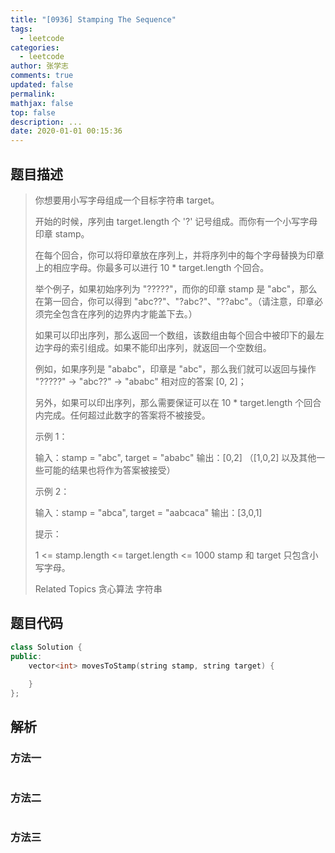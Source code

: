 ```yaml
---
title: "[0936] Stamping The Sequence"
tags:
  - leetcode
categories:
  - leetcode
author: 张学志
comments: true
updated: false
permalink:
mathjax: false
top: false
description: ...
date: 2020-01-01 00:15:36
---
```


## 题目描述

> 你想要用小写字母组成一个目标字符串 target。 
> 
> 开始的时候，序列由 target.length 个 '?' 记号组成。而你有一个小写字母印章 stamp。 
> 
> 在每个回合，你可以将印章放在序列上，并将序列中的每个字母替换为印章上的相应字母。你最多可以进行 10 * target.length 个回合。 
> 
> 举个例子，如果初始序列为 "?????"，而你的印章 stamp 是 "abc"，那么在第一回合，你可以得到 "abc??"、"?abc?"、"??abc"。（请注意，印章必须完全包含在序列的边界内才能盖下去。） 
> 
> 如果可以印出序列，那么返回一个数组，该数组由每个回合中被印下的最左边字母的索引组成。如果不能印出序列，就返回一个空数组。 
> 
> 例如，如果序列是 "ababc"，印章是 "abc"，那么我们就可以返回与操作 "?????" -> "abc??" -> "ababc" 相对应的答案 [0, 2]； 
> 
> 另外，如果可以印出序列，那么需要保证可以在 10 * target.length 个回合内完成。任何超过此数字的答案将不被接受。 
> 
> 
> 
> 示例 1： 
> 
> 输入：stamp = "abc", target = "ababc"
> 输出：[0,2]
> （[1,0,2] 以及其他一些可能的结果也将作为答案被接受）
> 
> 
> 示例 2： 
> 
> 输入：stamp = "abca", target = "aabcaca"
> 输出：[3,0,1]
> 
> 
> 
> 
> 提示： 
> 
> 
> 1 <= stamp.length <= target.length <= 1000 
> stamp 和 target 只包含小写字母。 
> 
> Related Topics 贪心算法 字符串

## 题目代码

```cpp
class Solution {
public:
    vector<int> movesToStamp(string stamp, string target) {
        
    }
};
```

## 解析

### 方法一

```cpp

```

### 方法二

```cpp

```

### 方法三

```cpp

```

